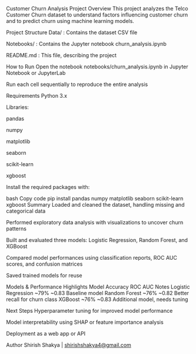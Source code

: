 Customer Churn Analysis
Project Overview
This project analyzes the Telco Customer Churn dataset to understand factors influencing customer churn and to predict churn using machine learning models.

Project Structure
Data/ : Contains the dataset CSV file

Notebooks/ : Contains the Jupyter notebook churn_analysis.ipynb

README.md : This file, describing the project

How to Run
Open the notebook notebooks/churn_analysis.ipynb in Jupyter Notebook or JupyterLab

Run each cell sequentially to reproduce the entire analysis

Requirements
Python 3.x

Libraries:

pandas

numpy

matplotlib

seaborn

scikit-learn

xgboost

Install the required packages with:

bash
Copy code
pip install pandas numpy matplotlib seaborn scikit-learn xgboost
Summary
Loaded and cleaned the dataset, handling missing and categorical data

Performed exploratory data analysis with visualizations to uncover churn patterns

Built and evaluated three models: Logistic Regression, Random Forest, and XGBoost

Compared model performances using classification reports, ROC AUC scores, and confusion matrices

Saved trained models for reuse

Models & Performance Highlights
Model	Accuracy	ROC AUC	Notes
Logistic Regression	~79%	~0.83	Baseline model
Random Forest	~76%	~0.82	Better recall for churn class
XGBoost	~76%	~0.83	Additional model, needs tuning

Next Steps
Hyperparameter tuning for improved model performance

Model interpretability using SHAP or feature importance analysis

Deployment as a web app or API

Author
Shirish Shakya | shirishshakya4@gmail.com

